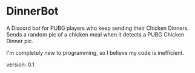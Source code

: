 # DinnerBot

A Discord bot for PUBG players who keep sending their Chicken Dinners. Sends a random pic of a chicken meal when it detects a PUBG Chicken Dinner pic.

I'm completely new to programming, so I believe my code is inefficient.

version: 0.1
